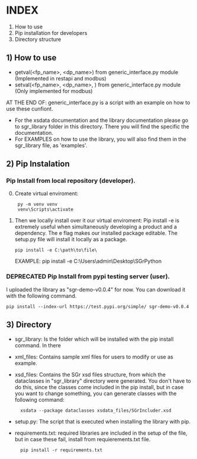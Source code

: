 # INDEX

1) How to use
2) Pip installation for developers
3) Directory structure

## 1) How to use

- getval(<fp_name>, <dp_name>) from generic_interface.py module (Implemented in restapi and modbus)
- setval(<fp_name>, <dp_name>, <value>) from generic_interface.py module (Only implemented for modbus)
	
AT THE END OF: generic_interface.py is a script with an example on how to use these cunfiont.

- For the xsdata documentation and the library documentation please go to sgr_library folder in this directory. There you will find the specific the documentation.
- For EXAMPLES on how to use the library, you will also find them in the sgr_library file, as 'examples'.

## 2) Pip Instalation

### Pip Install from local repository (developer).
0) Create virtual enviroment:

		py -m venv venv
		venv\Scripts\activate
    
 1) Then we locally install over it our virtual enviroment:
Pip install -e is extremely useful when simultaneously developing a product and a dependency. The e flag makes our installed package editable. The setup.py file will install it locally as a package.


    	pip install -e C:\path\to\file\
	
	EXAMPLE: pip install -e C:\Users\admin\Desktop\SGrPython   


### DEPRECATED Pip Install from pypi testing server (user).

I uploaded the library as "sgr-demo-v0.0.4" for now.
You can download it with the following command.

    pip install --index-url https://test.pypi.org/simple/ sgr-demo-v0.0.4
    
    
## 3) Directory

- sgr_library: Is the folder which will be installed with the pip install command. In there 

- xml_files: Contains sample xml files for users to modify or use as example.

- xsd_files: Contains the SGr xsd files structure, from which the dataclasses in "sgr_library" directory were generated. 
You don't have to do this, since the classes come included in the pip install, but in case you want to change something, you can generate classes with the following command:

		xsdata --package dataclasses xsdata_files/SGrIncluder.xsd
	
- setup.py: The script that is executed when installing the library with pip.

	
- requirements.txt: required libraries are included in the setup of the file, but in case these fail, install from requierements.txt file.
	
		pip install -r requirements.txt
